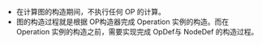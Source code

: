 * 在计算图的构造期间，不执行任何 OP 的计算。
* 图的构造过程就是根据 OP构造器完成 Operation 实例的构造。而在 Operation 实例的构造之前，需要实现完成 OpDef与 NodeDef 的构造过程。

